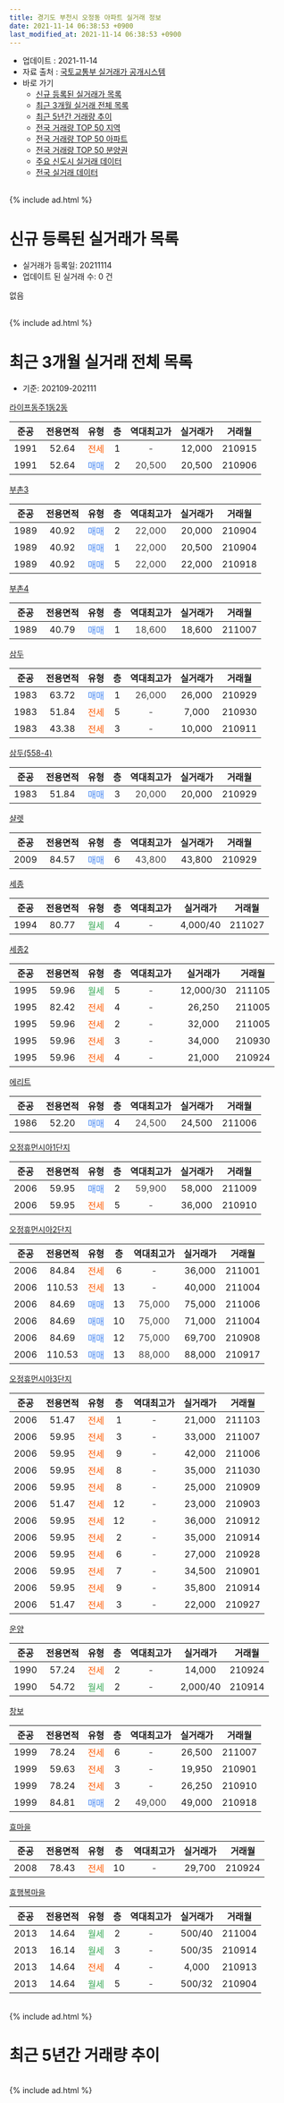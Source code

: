 ```yaml
---
title: 경기도 부천시 오정동 아파트 실거래 정보
date: 2021-11-14 06:38:53 +0900
last_modified_at: 2021-11-14 06:38:53 +0900
---
```


* 업데이트 : 2021-11-14
* 자료 출처 : [국토교통부 실거래가 공개시스템](http://rt.molit.go.kr)
* 바로 가기
    * [신규 등록된 실거래가 목록](#신규-등록된-실거래가-목록)
    * [최근 3개월 실거래 전체 목록](#최근-3개월-실거래-전체-목록)
    * [최근 5년간 거래량 추이](#최근-5년간-거래량-추이)
    * [전국 거래량 TOP 50 지역](https://inasie.github.io/apt-trade-info/최근-3개월-전국에서-가장-거래가-많이-발생한-지역)
    * [전국 거래량 TOP 50 아파트](https://inasie.github.io/apt-trade-info/최근-3개월-전국에서-가장-거래가-많이-발생한-아파트)
    * [전국 거래량 TOP 50 분양권](https://inasie.github.io/apt-trade-info/최근-3개월-전국에서-가장-거래가-많이-발생한-분양권)
    * [주요 신도시 실거래 데이터](https://inasie.github.io/apt-trade-info/주요-신도시)
    * [전국 실거래 데이터](https://inasie.github.io/apt-trade-info/전국)
<br>
{% include ad.html %}
<br>

# 신규 등록된 실거래가 목록
* 실거래가 등록일: 20211114
* 업데이트 된 실거래 수: 0 건

없음

<br>
{% include ad.html %}
<br>

# 최근 3개월 실거래 전체 목록
* 기준: 202109-202111


[라이프동주1동2동](https://search.naver.com/search.naver?query=%EA%B2%BD%EA%B8%B0%EB%8F%84+%EB%B6%80%EC%B2%9C%EC%8B%9C+%EC%98%A4%EC%A0%95%EB%8F%99+%EB%9D%BC%EC%9D%B4%ED%94%84%EB%8F%99%EC%A3%BC1%EB%8F%992%EB%8F%99)

|준공|전용면적|유형|층|역대최고가|실거래가|거래월|
|:---:|:---:|:---:|:---:|:---:|:---:|:---:|
|1991|52.64|<span style="color:#ff5a00">전세</span>|1|<span style="color:#444444">-</span>|12,000|210915|
|1991|52.64|<span style="color:#4285f3">매매</span>|2|<span style="color:#444444">20,500</span>|20,500|210906|

[부촌3](https://search.naver.com/search.naver?query=%EA%B2%BD%EA%B8%B0%EB%8F%84+%EB%B6%80%EC%B2%9C%EC%8B%9C+%EC%98%A4%EC%A0%95%EB%8F%99+%EB%B6%80%EC%B4%8C3)

|준공|전용면적|유형|층|역대최고가|실거래가|거래월|
|:---:|:---:|:---:|:---:|:---:|:---:|:---:|
|1989|40.92|<span style="color:#4285f3">매매</span>|2|<span style="color:#444444">22,000</span>|20,000|210904|
|1989|40.92|<span style="color:#4285f3">매매</span>|1|<span style="color:#444444">22,000</span>|20,500|210904|
|1989|40.92|<span style="color:#4285f3">매매</span>|5|<span style="color:#444444">22,000</span>|22,000|210918|

[부촌4](https://search.naver.com/search.naver?query=%EA%B2%BD%EA%B8%B0%EB%8F%84+%EB%B6%80%EC%B2%9C%EC%8B%9C+%EC%98%A4%EC%A0%95%EB%8F%99+%EB%B6%80%EC%B4%8C4)

|준공|전용면적|유형|층|역대최고가|실거래가|거래월|
|:---:|:---:|:---:|:---:|:---:|:---:|:---:|
|1989|40.79|<span style="color:#4285f3">매매</span>|1|<span style="color:#444444">18,600</span>|18,600|211007|

[삼두](https://search.naver.com/search.naver?query=%EA%B2%BD%EA%B8%B0%EB%8F%84+%EB%B6%80%EC%B2%9C%EC%8B%9C+%EC%98%A4%EC%A0%95%EB%8F%99+%EC%82%BC%EB%91%90)

|준공|전용면적|유형|층|역대최고가|실거래가|거래월|
|:---:|:---:|:---:|:---:|:---:|:---:|:---:|
|1983|63.72|<span style="color:#4285f3">매매</span>|1|<span style="color:#444444">26,000</span>|26,000|210929|
|1983|51.84|<span style="color:#ff5a00">전세</span>|5|<span style="color:#444444">-</span>|7,000|210930|
|1983|43.38|<span style="color:#ff5a00">전세</span>|3|<span style="color:#444444">-</span>|10,000|210911|

[삼두(558-4)](https://search.naver.com/search.naver?query=%EA%B2%BD%EA%B8%B0%EB%8F%84+%EB%B6%80%EC%B2%9C%EC%8B%9C+%EC%98%A4%EC%A0%95%EB%8F%99+%EC%82%BC%EB%91%90%28558-4%29)

|준공|전용면적|유형|층|역대최고가|실거래가|거래월|
|:---:|:---:|:---:|:---:|:---:|:---:|:---:|
|1983|51.84|<span style="color:#4285f3">매매</span>|3|<span style="color:#444444">20,000</span>|20,000|210929|

[샬렛](https://search.naver.com/search.naver?query=%EA%B2%BD%EA%B8%B0%EB%8F%84+%EB%B6%80%EC%B2%9C%EC%8B%9C+%EC%98%A4%EC%A0%95%EB%8F%99+%EC%83%AC%EB%A0%9B)

|준공|전용면적|유형|층|역대최고가|실거래가|거래월|
|:---:|:---:|:---:|:---:|:---:|:---:|:---:|
|2009|84.57|<span style="color:#4285f3">매매</span>|6|<span style="color:#444444">43,800</span>|43,800|210929|

[세종](https://search.naver.com/search.naver?query=%EA%B2%BD%EA%B8%B0%EB%8F%84+%EB%B6%80%EC%B2%9C%EC%8B%9C+%EC%98%A4%EC%A0%95%EB%8F%99+%EC%84%B8%EC%A2%85)

|준공|전용면적|유형|층|역대최고가|실거래가|거래월|
|:---:|:---:|:---:|:---:|:---:|:---:|:---:|
|1994|80.77|<span style="color:#34a853">월세</span>|4|<span style="color:#444444">-</span>|4,000/40|211027|

[세종2](https://search.naver.com/search.naver?query=%EA%B2%BD%EA%B8%B0%EB%8F%84+%EB%B6%80%EC%B2%9C%EC%8B%9C+%EC%98%A4%EC%A0%95%EB%8F%99+%EC%84%B8%EC%A2%852)

|준공|전용면적|유형|층|역대최고가|실거래가|거래월|
|:---:|:---:|:---:|:---:|:---:|:---:|:---:|
|1995|59.96|<span style="color:#34a853">월세</span>|5|<span style="color:#444444">-</span>|12,000/30|211105|
|1995|82.42|<span style="color:#ff5a00">전세</span>|4|<span style="color:#444444">-</span>|26,250|211005|
|1995|59.96|<span style="color:#ff5a00">전세</span>|2|<span style="color:#444444">-</span>|32,000|211005|
|1995|59.96|<span style="color:#ff5a00">전세</span>|3|<span style="color:#444444">-</span>|34,000|210930|
|1995|59.96|<span style="color:#ff5a00">전세</span>|4|<span style="color:#444444">-</span>|21,000|210924|

[에리트](https://search.naver.com/search.naver?query=%EA%B2%BD%EA%B8%B0%EB%8F%84+%EB%B6%80%EC%B2%9C%EC%8B%9C+%EC%98%A4%EC%A0%95%EB%8F%99+%EC%97%90%EB%A6%AC%ED%8A%B8)

|준공|전용면적|유형|층|역대최고가|실거래가|거래월|
|:---:|:---:|:---:|:---:|:---:|:---:|:---:|
|1986|52.20|<span style="color:#4285f3">매매</span>|4|<span style="color:#444444">24,500</span>|24,500|211006|

[오정휴먼시아1단지](https://search.naver.com/search.naver?query=%EA%B2%BD%EA%B8%B0%EB%8F%84+%EB%B6%80%EC%B2%9C%EC%8B%9C+%EC%98%A4%EC%A0%95%EB%8F%99+%EC%98%A4%EC%A0%95%ED%9C%B4%EB%A8%BC%EC%8B%9C%EC%95%841%EB%8B%A8%EC%A7%80)

|준공|전용면적|유형|층|역대최고가|실거래가|거래월|
|:---:|:---:|:---:|:---:|:---:|:---:|:---:|
|2006|59.95|<span style="color:#4285f3">매매</span>|2|<span style="color:#444444">59,900</span>|58,000|211009|
|2006|59.95|<span style="color:#ff5a00">전세</span>|5|<span style="color:#444444">-</span>|36,000|210910|

[오정휴먼시아2단지](https://search.naver.com/search.naver?query=%EA%B2%BD%EA%B8%B0%EB%8F%84+%EB%B6%80%EC%B2%9C%EC%8B%9C+%EC%98%A4%EC%A0%95%EB%8F%99+%EC%98%A4%EC%A0%95%ED%9C%B4%EB%A8%BC%EC%8B%9C%EC%95%842%EB%8B%A8%EC%A7%80)

|준공|전용면적|유형|층|역대최고가|실거래가|거래월|
|:---:|:---:|:---:|:---:|:---:|:---:|:---:|
|2006|84.84|<span style="color:#ff5a00">전세</span>|6|<span style="color:#444444">-</span>|36,000|211001|
|2006|110.53|<span style="color:#ff5a00">전세</span>|13|<span style="color:#444444">-</span>|40,000|211004|
|2006|84.69|<span style="color:#4285f3">매매</span>|13|<span style="color:#444444">75,000</span>|75,000|211006|
|2006|84.69|<span style="color:#4285f3">매매</span>|10|<span style="color:#444444">75,000</span>|71,000|211004|
|2006|84.69|<span style="color:#4285f3">매매</span>|12|<span style="color:#444444">75,000</span>|69,700|210908|
|2006|110.53|<span style="color:#4285f3">매매</span>|13|<span style="color:#444444">88,000</span>|88,000|210917|

[오정휴먼시아3단지](https://search.naver.com/search.naver?query=%EA%B2%BD%EA%B8%B0%EB%8F%84+%EB%B6%80%EC%B2%9C%EC%8B%9C+%EC%98%A4%EC%A0%95%EB%8F%99+%EC%98%A4%EC%A0%95%ED%9C%B4%EB%A8%BC%EC%8B%9C%EC%95%843%EB%8B%A8%EC%A7%80)

|준공|전용면적|유형|층|역대최고가|실거래가|거래월|
|:---:|:---:|:---:|:---:|:---:|:---:|:---:|
|2006|51.47|<span style="color:#ff5a00">전세</span>|1|<span style="color:#444444">-</span>|21,000|211103|
|2006|59.95|<span style="color:#ff5a00">전세</span>|3|<span style="color:#444444">-</span>|33,000|211007|
|2006|59.95|<span style="color:#ff5a00">전세</span>|9|<span style="color:#444444">-</span>|42,000|211006|
|2006|59.95|<span style="color:#ff5a00">전세</span>|8|<span style="color:#444444">-</span>|35,000|211030|
|2006|59.95|<span style="color:#ff5a00">전세</span>|8|<span style="color:#444444">-</span>|25,000|210909|
|2006|51.47|<span style="color:#ff5a00">전세</span>|12|<span style="color:#444444">-</span>|23,000|210903|
|2006|59.95|<span style="color:#ff5a00">전세</span>|12|<span style="color:#444444">-</span>|36,000|210912|
|2006|59.95|<span style="color:#ff5a00">전세</span>|2|<span style="color:#444444">-</span>|35,000|210914|
|2006|59.95|<span style="color:#ff5a00">전세</span>|6|<span style="color:#444444">-</span>|27,000|210928|
|2006|59.95|<span style="color:#ff5a00">전세</span>|7|<span style="color:#444444">-</span>|34,500|210901|
|2006|59.95|<span style="color:#ff5a00">전세</span>|9|<span style="color:#444444">-</span>|35,800|210914|
|2006|51.47|<span style="color:#ff5a00">전세</span>|3|<span style="color:#444444">-</span>|22,000|210927|

[운양](https://search.naver.com/search.naver?query=%EA%B2%BD%EA%B8%B0%EB%8F%84+%EB%B6%80%EC%B2%9C%EC%8B%9C+%EC%98%A4%EC%A0%95%EB%8F%99+%EC%9A%B4%EC%96%91)

|준공|전용면적|유형|층|역대최고가|실거래가|거래월|
|:---:|:---:|:---:|:---:|:---:|:---:|:---:|
|1990|57.24|<span style="color:#ff5a00">전세</span>|2|<span style="color:#444444">-</span>|14,000|210924|
|1990|54.72|<span style="color:#34a853">월세</span>|2|<span style="color:#444444">-</span>|2,000/40|210914|

[창보](https://search.naver.com/search.naver?query=%EA%B2%BD%EA%B8%B0%EB%8F%84+%EB%B6%80%EC%B2%9C%EC%8B%9C+%EC%98%A4%EC%A0%95%EB%8F%99+%EC%B0%BD%EB%B3%B4)

|준공|전용면적|유형|층|역대최고가|실거래가|거래월|
|:---:|:---:|:---:|:---:|:---:|:---:|:---:|
|1999|78.24|<span style="color:#ff5a00">전세</span>|6|<span style="color:#444444">-</span>|26,500|211007|
|1999|59.63|<span style="color:#ff5a00">전세</span>|3|<span style="color:#444444">-</span>|19,950|210901|
|1999|78.24|<span style="color:#ff5a00">전세</span>|3|<span style="color:#444444">-</span>|26,250|210910|
|1999|84.81|<span style="color:#4285f3">매매</span>|2|<span style="color:#444444">49,000</span>|49,000|210918|


<script async src="//pagead2.googlesyndication.com/pagead/js/adsbygoogle.js"></script>
<!-- 기본 -->
<ins class="adsbygoogle"
     style="display:block"
     data-ad-client="ca-pub-2446590836940007"
     data-ad-slot="1659523306"
     data-ad-format="auto"
     data-full-width-responsive="true"></ins>
<script>
(adsbygoogle = window.adsbygoogle || []).push({});
</script>


[효마을](https://search.naver.com/search.naver?query=%EA%B2%BD%EA%B8%B0%EB%8F%84+%EB%B6%80%EC%B2%9C%EC%8B%9C+%EC%98%A4%EC%A0%95%EB%8F%99+%ED%9A%A8%EB%A7%88%EC%9D%84)

|준공|전용면적|유형|층|역대최고가|실거래가|거래월|
|:---:|:---:|:---:|:---:|:---:|:---:|:---:|
|2008|78.43|<span style="color:#ff5a00">전세</span>|10|<span style="color:#444444">-</span>|29,700|210924|

[효행복마을](https://search.naver.com/search.naver?query=%EA%B2%BD%EA%B8%B0%EB%8F%84+%EB%B6%80%EC%B2%9C%EC%8B%9C+%EC%98%A4%EC%A0%95%EB%8F%99+%ED%9A%A8%ED%96%89%EB%B3%B5%EB%A7%88%EC%9D%84)

|준공|전용면적|유형|층|역대최고가|실거래가|거래월|
|:---:|:---:|:---:|:---:|:---:|:---:|:---:|
|2013|14.64|<span style="color:#34a853">월세</span>|2|<span style="color:#444444">-</span>|500/40|211004|
|2013|16.14|<span style="color:#34a853">월세</span>|3|<span style="color:#444444">-</span>|500/35|210914|
|2013|14.64|<span style="color:#ff5a00">전세</span>|4|<span style="color:#444444">-</span>|4,000|210913|
|2013|14.64|<span style="color:#34a853">월세</span>|5|<span style="color:#444444">-</span>|500/32|210904|


<br>
{% include ad.html %}
<br>

# 최근 5년간 거래량 추이


<div style="width:100%;">
    <canvas id="deal_progress" height="200"></canvas>
</div>

<script>
new Chart(document.getElementById("deal_progress"), {
    type: 'line',
    data: {
        labels: ['201611','201612','201701','201702','201703','201704','201705','201706','201707','201708','201709','201710','201711','201712','201801','201802','201803','201804','201805','201806','201807','201808','201809','201810','201811','201812','201901','201902','201903','201904','201905','201906','201907','201908','201909','201910','201911','201912','202001','202002','202003','202004','202005','202006','202007','202008','202009','202010','202011','202012','202101','202102','202103','202104','202105','202106','202107','202108','202109','202110','202111'],
        datasets: [{
            label: '매매',
            pointRadius: 1,
            data: [10, 8, 16, 19, 21, 20, 36, 43, 29, 31, 30, 20, 16, 11, 19, 12, 25, 20, 31, 21, 12, 28, 23, 22, 15, 5, 8, 13, 19, 16, 29, 15, 14, 20, 17, 26, 13, 23, 13, 28, 20, 19, 39, 36, 17, 9, 19, 18, 23, 34, 44, 19, 23, 40, 24, 16, 11, 10, 10, 5, 0],
            borderColor: "rgba(255, 201, 14, 1)",
            backgroundColor: "rgba(255, 201, 14, 0.5)",
            fill: false,
            lineTension: 0
        },{
            label: '전월세',
            pointRadius: 1,
            data: [12, 10, 8, 16, 19, 15, 14, 20, 23, 20, 15, 14, 19, 15, 18, 20, 36, 18, 24, 24, 12, 11, 11, 19, 11, 16, 7, 10, 18, 12, 12, 17, 31, 18, 16, 19, 12, 8, 21, 33, 19, 18, 32, 22, 21, 16, 19, 16, 21, 23, 12, 24, 26, 35, 34, 12, 16, 13, 22, 10, 2],
            borderColor: "rgba(0, 141, 185, 1)",
            backgroundColor: "rgba(0, 141, 185, 0.5)",
            fill: false,
            lineTension: 0
        }
        ]
    },
    options: {
        responsive: true,
        title: {
            display: false
        },
        tooltips: {
            mode: 'index',
            intersect: false
        },
        hover: {
            mode: 'nearest',
            intersect: true
        },
        scales: {
            xAxes: [{
                display: true,
                scaleLabel: {
                    display: true,
                    labelString: '년/월'
                }
            }],
            yAxes: [{
                display: true,
                ticks: {
                    suggestedMin: 0,
                },
                scaleLabel: {
                    display: true,
                    labelString: '실거래 수'
                }
            }]
        }
    }
});

</script>


<br>
{% include ad.html %}
<br>

